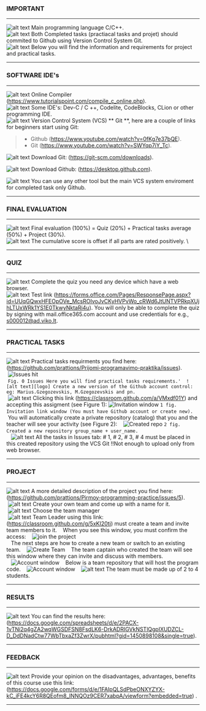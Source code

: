 ### IMPORTANT 
---

![alt text][logo] Main programming language C/C++. <br/>
![alt text][logo] Both Completed tasks (practiacal tasks and projet) should commited  to Github using Version Control System Git. <br/>
![alt text][logo] Below you will find the information and requirements for project and practical tasks.

---

### SOFTWARE IDE's
---

![alt text][logo] Online Compiler (https://www.tutorialspoint.com/compile_c_online.php). <br/>
![alt text][logo] Some IDE's: Dev-C / C ++, Codelite, CodeBlocks, CLion or other programming IDE. <br/>
![alt text][logo] Version Control System (VCS) ** Git **, here are a couple of links for beginners start using Git:
> - Github (https://www.youtube.com/watch?v=0fKg7e37bQE).
> - Git (https://www.youtube.com/watch?v=SWYqp7iY_Tc).

![alt text][logo] Download Git: (https://git-scm.com/downloads).

![alt text][logo] Download Github: (https://desktop.github.com).

![alt text][logo] You can use any other tool but the main VCS system enviroment for completed task only Github.

---

### FINAL EVALUATION
---
![alt text][logo] Final evaluation (100%) = Quiz (20%) + Practical tasks average (50%) + Project (30%). \
![alt text][logo] The cumulative score is offset if all parts are rated positively. \

---
### QUIZ
---
![alt text][logo] Complete the quiz you need any device which have a web browser. \
![alt text][logo] Test link (https://forms.office.com/Pages/ResponsePage.aspx?id=UUqGQwxHFEOpOVe_McsROIvoJvCKyHVPvWo_cRWd6JtUNTVPRkpXUjhLTUxWRk1YS1E0TkwyNktaRi4u). You will only be able to complete the quiz by signing with mail.office365.com  account and use credentials for e.g., s000012@ad.viko.lt.

---
### PRACTICAL TASKS
---
![alt text][logo] Practical tasks requirments you find here: (https://github.com/prattions/Prijomi-programavimo-praktika/issues). <br/>
 ![Issues hit](https://image.ibb.co/hKgOwS/issues.png) <br/>
 `Fig. 0 Issues Here you will find practical tasks requirements.'
 ![alt text][logo] Create a new version of the Github account control: eg: Marius.Gzegozevskis, M.Gzegozevskis and pn.` <br/>
 ![alt text][logo] Clicking this link (https://classroom.github.com/a/VMxdf01Y) and accepting this assigment (see Figure 1): ![Invitation window](https://image.ibb.co/ewCorH/invitation.png)
`1 fig. Invitation link window (You must have Github account or create new). `
 
 You will automatically create a private repository (catalog) that you and the teacher will see your activity (see Figure 2):
 
 ![Created repo](https://image.ibb.co/g9DLqc/sukurti_repo.png)
`2 fig. Created a new repository group_name + user_name. `
 <br/>
 
 ![alt text][logo] All the tasks in Issues tab: # 1, # 2, # 3, # 4 must be placed in this created repository using the VCS Git !!Not enough to upload only from web browser.
 
---
### PROJECT
---
![alt text][logo] A more detailed description of the project you find here: (https://github.com/prattions/Pirmoy-programming-practice/issues/5). <br/>
 ![alt text][logo] Create your own team and come up with a name for it. <br/>
 ![alt text][logo] Choose the team manager \
 ![alt text][logo] Team Leader using this link: (https://classroom.github.com/g/5xKI20tj) must create a team and invite team members to it.
 
 When you see this window, you must confirm the access:
 
 ![join the project](https://image.ibb.co/i4ueGH/prie_projekto.png) <br/>
 
 The next steps are how to create a new team or switch to an existing team.
 
 ![Create Team](https://image.ibb.co/eNfKGH/project.png)
 
 The team captain who created the team will see this window where they can invite and discuss with members. <br/>
 
 ![Account window](https://image.ibb.co/gfNYbH/team_kaip_atrodo.png)
 
 Below is a team repository that will host the program code.
 
 ![Account window](https://image.ibb.co/ccWtbH/pratybos_praktika.png)
 
 ![alt text][logo] The team must be made up of 2 to 4 students.

 
 
---
### RESULTS
---

![alt text][logo] You can find the results here: (https://docs.google.com/spreadsheets/d/e/2PACX-1vTNi2q4gZA2wqWGSDFSN8FsdLK6-DrkADRIGVkNSTlQgpIXUDZCL-D_DdDNadCtw77WbTbxaZf3ZwrX/pubhtml?gid=1450898108&single=true).

---
### FEEDBACK
---

![alt text][logo] Provide your opinion on the disadvantages, advantages, benefits of this course use this link: (https://docs.google.com/forms/d/e/1FAIpQLSdPbeONXYZYX-kC_iFE4kcY6R8QEofm8_INNQOz9CER7xabpA/viewform?embedded=true) .

---

[logo]: https://github.com/eif-courses/Duomenu-strukturos-ir-algoritmai/blob/master/list%20item.png "list item rectangle"
